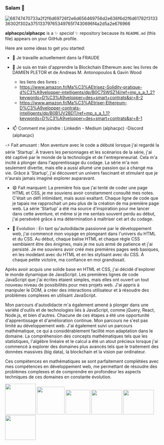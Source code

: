### Salam  👋

![68747470733a2f2f6d69726f2e6d656469756d2e636f6d2f6d61782f313336302f302a37513379765349765f7430696f4a2d5a2e676966](https://user-images.githubusercontent.com/51186313/211174181-3aa30864-0b47-4962-be51-66d742b9e449.gif)


**alphacpc/alphacpc** is a ✨ _special_ ✨ repository because its `README.md` (this file) appears on your GitHub profile.

Here are some ideas to get you started:

- 🔭 Je travaille actuellement dans la FRAUDE

- 🌱 Je suis en train d'apprendre la Blockchain Ethereum avec les livres de DAMIEN PLETOR et de Andreas M. Antonopoulos & Gavin Wood
   * les liens des livres :
   * https://www.amazon.fr/Ma%C3%AEtrisez-Solidity-pratique-d%C3%A9velopper-intelligents/dp/B0C7SWSZ14/ref=mp_s_a_1_2?keywords=D%C3%A9velopper+des+smart+contrats&sr=8-2
   * https://www.amazon.fr/Ma%C3%AEtriser-Ethereum-D%C3%A9velopper-contrats-intelligents/dp/B0B1JV2BDT/ref=mp_s_a_1_1?keywords=D%C3%A9velopper+des+smart+contrats&sr=8-1

- 📫 Comment me joindre : Linkedin - Medium (alphacpc) -Discord (alphacpc)

-⚡ Fait amusant : Mon aventure avec le code a débuté lorsque j'ai regardé la série 'Startup'. À travers les personnages et les scénarios de la série, j'ai été captivé par le monde de la technologie et de l'entrepreneuriat. Cela m'a incité à plonger dans l'apprentissage du codage. La série m'a non seulement divertie, mais elle a aussi allumé une passion qui a changé ma vie. Grâce à 'Startup', j'ai découvert un univers fascinant et stimulant que je n'aurais jamais imaginé explorer auparavant.

- 😄 Fait marquant: La première fois que j'ai tenté de coder une page HTML et CSS, je me souviens avoir constamment consulté mes notes. C'était un défi intimidant, mais aussi exaltant. Chaque ligne de code que je tapais me rapprochait un peu plus de la création de ma première page web. La série 'Startup' a été ma source d'inspiration pour me lancer dans cette aventure, et même si je me sentais souvent perdu au début, j'ai persévéré grâce à ma détermination à maîtriser cet art du codage.

- 💬 Evolution : En tant qu'autodidacte passionné par le développement web, j'ai commencé mon voyage en plongeant dans l'univers du HTML et du CSS. Au début, chaque balise HTML et chaque règle CSS semblaient être des énigmes, mais je me suis armé de patience et j'ai persisté. Je me souviens avoir créé mes premières pages web basiques, en les modelant avec du HTML et en les stylisant avec du CSS. À chaque petite victoire, ma confiance en moi grandissait.

Après avoir acquis une solide base en HTML et CSS, j'ai décidé d'explorer le monde dynamique de JavaScript. Les premières lignes de code JavaScript que j'ai écrites étaient simples, mais elles ont ouvert un tout nouveau niveau de possibilités pour mes projets web. J'ai appris à manipuler le DOM, à créer des interactions utilisateur et à résoudre des problèmes complexes en utilisant JavaScript.

Mon parcours d'autodidacte m'a également amené à plonger dans une variété d'outils et de technologies liés à JavaScript, comme jQuery, React, Node.js, et bien d'autres. Chacune de ces étapes a été une opportunité d'apprentissage et d'amélioration continue.
Mon parcours ne s'est pas limité au développement web. J'ai également suivi un parcours mathématique, ce qui a considérablement facilité mon adaptation dans le domaine. La compréhension des concepts mathématiques tels que les statistiques, l'algèbre linéaire et le calcul a été un atout précieux lorsque j'ai commencé à explorer des domaines plus avancés tels que le traitement des données massives (big data), la blockchain et la vision par ordinateur.

Ces compétences en mathématiques se sont parfaitement complétées avec mes compétences en développement web, me permettant de résoudre des problèmes complexes et de comprendre en profondeur les aspects techniques de ces domaines en constante évolution.

<div>
<img src="https://user-images.githubusercontent.com/51186313/211176929-2c3041aa-2e0c-4b5f-a7f7-e96dcf8bb9ee.png" width="100" height="100"/>
   
<img src="https://user-images.githubusercontent.com/51186313/211176721-51b76c28-5dbd-444c-b08b-8919dc7f2253.png" width="90" height="90"/>
  
<img src="https://user-images.githubusercontent.com/51186313/211176704-2b9c2517-9736-4d91-a3c7-3c1a708c8409.png" width="80" height="80"/>
 
<img src="https://user-images.githubusercontent.com/51186313/211176726-63ab134e-f468-4f80-b550-3ff701c94379.png" width="100" height="80"/>
  
<img src="https://user-images.githubusercontent.com/51186313/211176717-3c2e49e0-b654-483c-bb99-e3c54c2a096f.png" width="100" height="80"/>
  
<img src="https://user-images.githubusercontent.com/51186313/211176712-4248a4d0-4aa8-47fe-8db6-f8b8c797635f.png" width="100" height="80"/>

</div>
